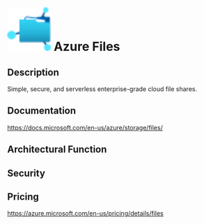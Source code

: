 # <img src ="../img/Azure Files.svg" width=100 /> Azure Files                 



## Description										
Simple, secure, and serverless enterprise-grade cloud file shares.





## Documentation
https://docs.microsoft.com/en-us/azure/storage/files/



## Architectural Function




## Security




## Pricing
https://azure.microsoft.com/en-us/pricing/details/files



